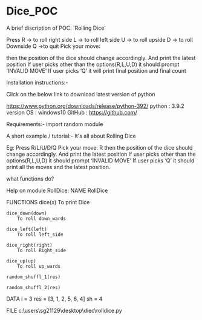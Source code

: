 # Dice_POC
A brief discription of POC: 	'Rolling Dice'

Press
R -> to roll right side
L -> to roll left side
U -> to roll upside
D -> to roll Downside
Q ->to quit
Pick your move:

then the position of the dice should change accordingly.
And print the latest position
If user picks other than the options(R,L,U,D) it should prompt ‘INVALID MOVE’
If user picks ‘Q’ it will print final position and final count 

Installation instructions:-

Click on the below link to download latest version of python

https://www.python.org/downloads/release/python-392/
python  :   3.9.2 version
OS      :   windows10
GitHub  :   https://github.com/
                                           
Requirements:-
import random module

A short example / tutorial:-
It's all about Rolling Dice

Eg:
Press
R/L/U/D/Q
Pick your move: R
then the position of the dice should change accordingly.
And print the latest position
If user picks other than the options(R,L,U,D) it should prompt ‘INVALID MOVE’
If user picks ‘Q’ it should print all the moves and the latest position.

what functions do?

Help on module RollDice:
NAME
    RollDice

FUNCTIONS
    dice(x)
        To print Dice
    
    dice_down(down)
        To roll down_wards
    
    dice_left(left)
        To roll left_side
    
    dice_right(right)
        To roll Right_side
    
    dice_up(up)
        To roll up_wards
    
    random_shuffl_1(res)
    
    random_shuffl_2(res)

DATA
    i = 3
    res = [3, 1, 2, 5, 6, 4]
    sh = 4

FILE
    c:\users\sg21129\desktop\diec\rolldice.py



  
